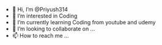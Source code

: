 - 👋 Hi, I’m @Priyush314
- 👀 I’m interested in Coding
- 🌱 I’m currently learning Coding from youtube and udemy
- 💞️ I’m looking to collaborate on ...
- 📫 How to reach me ...

<!---
Priyush314/Priyush314 is a ✨ special ✨ repository because its `README.md` (this file) appears on your GitHub profile.
You can click the Preview link to take a look at your changes.
--->
